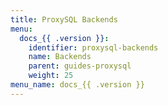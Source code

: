 ```yaml
---
title: ProxySQL Backends
menu:
  docs_{{ .version }}:
    identifier: proxysql-backends
    name: Backends
    parent: guides-proxysql
    weight: 25
menu_name: docs_{{ .version }}
---
```

